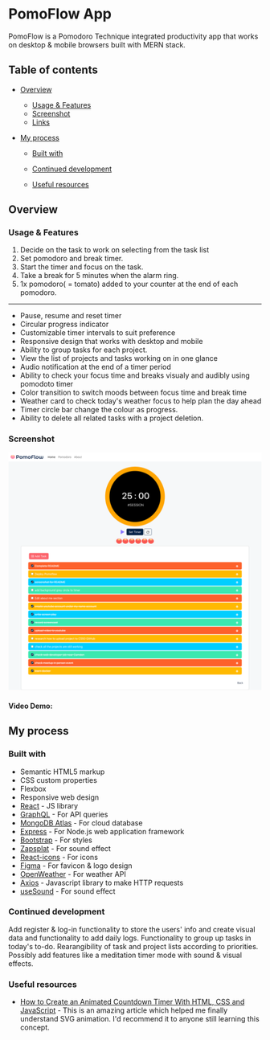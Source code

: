 # PomoFlow App

PomoFlow is a Pomodoro Technique integrated productivity app that works on desktop & mobile browsers built with MERN stack.

## Table of contents

- [Overview](#overview)
  - [Usage & Features](#usage)
  - [Screenshot](#screenshot)
  - [Links](#links)
- [My process](#my-process)

  - [Built with](#built-with)

  - [Continued development](#continued-development)
  - [Useful resources](#useful-resources)

## Overview

### Usage & Features

1. Decide on the task to work on selecting from the task list
2. Set pomodoro and break timer.
3. Start the timer and focus on the task.
4. Take a break for 5 minutes when the alarm ring.
5. 1x pomodoro( = tomato) added to your counter at the end of each pomodoro.

---

- Pause, resume and reset timer
- Circular progress indicator
- Customizable timer intervals to suit preference
- Responsive design that works with desktop and mobile
- Ability to group tasks for each project.
- View the list of projects and tasks working on in one glance
- Audio notification at the end of a timer period
- Ability to check your focus time and breaks visualy and audibly using pomodoto timer
- Color transition to switch moods between focus time and break time
- Weather card to check today's weather focus to help plan the day ahead
- Timer circle bar change the colour as progress.
- Ability to delete all related tasks with a project deletion.

### Screenshot

![](/client/src/assets/images/screenshot.png)

#### Video Demo: <URL HERE>

## My process

### Built with

- Semantic HTML5 markup
- CSS custom properties
- Flexbox
- Responsive web design
- [React](https://reactjs.org/) - JS library
- [GraphQL](https://graphql.org/) - For API queries
- [MongoDB Atlas](https://www.mongodb.com/atlas) - For cloud database
- [Express](https://expressjs.com/) - For Node.js web application framework
- [Bootstrap](https://getbootstrap.com/) - For styles
- [Zapsplat](https://www.zapsplat.com/) - For sound effect
- [React-icons](react-icons/) - For icons
- [Figma](https://www.figma.com/) - For favicon & logo design
- [OpenWeather](https://openweathermap.org/) - For weather API
- [Axios](https://axios-http.com/) - Javascript library to make HTTP requests
- [useSound](https://www.npmjs.com/package/use-sound) - For sound effect

### Continued development

Add register & log-in functionality to store the users' info and create visual data and functionality to add daily logs.
Functionality to group up tasks in today's to-do.
Rearangibility of task and project lists according to priorities.
Possibly add features like a meditation timer mode with sound & visual effects.

### Useful resources

- [How to Create an Animated Countdown Timer With HTML, CSS and JavaScript](https://css-tricks.com/how-to-create-an-animated-countdown-timer-with-html-css-and-javascript/#top-of-site) - This is an amazing article which helped me finally understand SVG animation. I'd recommend it to anyone still learning this concept.
